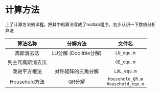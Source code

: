 ﻿# 计算方法
上了计算方法的课程，把其中的算法写成了matlab程序，初步认识一下数值分析算法


|算法名称           |分解方法|文件名|
|:----------------:|:----:|:-----:|
|高斯消去法|LU分解 (Doolittle分解)| `LU_equ.m`|
|列主元高斯消去法|| `GE_equ.m` |
|改进平方根法|对称矩阵的三角分解| `LDL_equ.m` |
|Household方法|QR分解| `Household_QR.m` <br> `Household_equ.m` |
